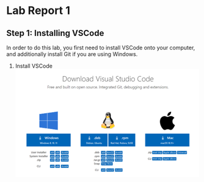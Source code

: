 # Lab Report 1

## Step 1: Installing VSCode

In order to do this lab, you first need to install VSCode onto your computer, and additionally install Git if you are using Windows.

1. Install VSCode
![Image](images/LR1Image1.PNG)
